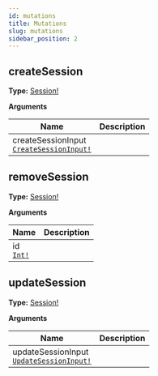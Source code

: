 ```yaml
---
id: mutations
title: Mutations
slug: mutations
sidebar_position: 2
---
```


## createSession

**Type:** [Session!](./objects#session)

<p style={{ marginBottom: "0.4em" }}><strong>Arguments</strong></p>

<table>
<thead><tr><th>Name</th><th>Description</th></tr></thead>
<tbody>
<tr>
<td>
createSessionInput<br />
<a href="./inputObjects#createsessioninput"><code>CreateSessionInput!</code></a>
</td>
<td>

</td>
</tr>
</tbody>
</table>

## removeSession

**Type:** [Session!](./objects#session)

<p style={{ marginBottom: "0.4em" }}><strong>Arguments</strong></p>

<table>
<thead><tr><th>Name</th><th>Description</th></tr></thead>
<tbody>
<tr>
<td>
id<br />
<a href="./scalars#int"><code>Int!</code></a>
</td>
<td>

</td>
</tr>
</tbody>
</table>

## updateSession

**Type:** [Session!](./objects#session)

<p style={{ marginBottom: "0.4em" }}><strong>Arguments</strong></p>

<table>
<thead><tr><th>Name</th><th>Description</th></tr></thead>
<tbody>
<tr>
<td>
updateSessionInput<br />
<a href="./inputObjects#updatesessioninput"><code>UpdateSessionInput!</code></a>
</td>
<td>

</td>
</tr>
</tbody>
</table>
